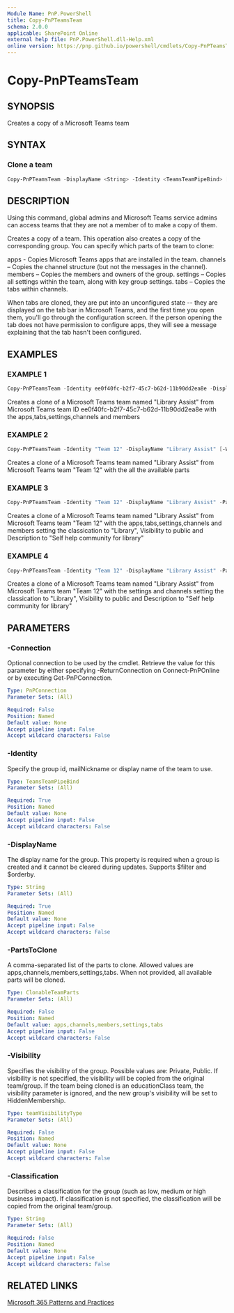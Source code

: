 ```yaml
---
Module Name: PnP.PowerShell
title: Copy-PnPTeamsTeam
schema: 2.0.0
applicable: SharePoint Online
external help file: PnP.PowerShell.dll-Help.xml
online version: https://pnp.github.io/powershell/cmdlets/Copy-PnPTeamsTeam.html
---
```

 
# Copy-PnPTeamsTeam

## SYNOPSIS
Creates a copy of a Microsoft Teams team

## SYNTAX

### Clone a team

```powershell
Copy-PnPTeamsTeam -DisplayName <String> -Identity <TeamsTeamPipeBind> [-PartsToClone <ClonableTeamParts[]>]  [-Description <String>] [-Visibility <TeamVisibility>] [-Classification <String>]  [-Verbose] [-Connection <PnPConnection>]
```

## DESCRIPTION

Using this command, global admins and Microsoft Teams service admins can access teams that they are not a member of to make a copy of them.

Creates a copy of a team. This operation also creates a copy of the corresponding group. You can specify which parts of the team to clone:

apps - Copies Microsoft Teams apps that are installed in the team.
channels – Copies the channel structure (but not the messages in the channel).
members – Copies the members and owners of the group.
settings – Copies all settings within the team, along with key group settings.
tabs – Copies the tabs within channels.

When tabs are cloned, they are put into an unconfigured state -- they are displayed on the tab bar in Microsoft Teams, and the first time you open them, you'll go through the configuration screen. If the person opening the tab does not have permission to configure apps, they will see a message explaining that the tab hasn't been configured.

## EXAMPLES

### EXAMPLE 1
```powershell
Copy-PnPTeamsTeam -Identity ee0f40fc-b2f7-45c7-b62d-11b90dd2ea8e -DisplayName "Library Assist" -PartsToClone apps,tabs,settings,channels,members [-Verbose] [-Connection <PnPConnection>]
```
Creates a clone of a Microsoft Teams team named "Library Assist" from Microsoft Teams team ID ee0f40fc-b2f7-45c7-b62d-11b90dd2ea8e with the apps,tabs,settings,channels and members 

### EXAMPLE 2

```powershell
Copy-PnPTeamsTeam -Identity "Team 12" -DisplayName "Library Assist" [-WhatIf] [-Verbose] [-Connection <PnPConnection>]
```
Creates a clone of a Microsoft Teams team named "Library Assist" from Microsoft Teams team "Team 12" with the all the available parts

### EXAMPLE 3

```powershell
Copy-PnPTeamsTeam -Identity "Team 12" -DisplayName "Library Assist" -PartsToClone apps,tabs,settings,channels,members -Description "Self help community for library" -Classification "Library" -Visibility public [-WhatIf] [-Verbose] [-Connection <PnPConnection>]
```
Creates a clone of a Microsoft Teams team named "Library Assist" from Microsoft Teams team  "Team 12" with the apps,tabs,settings,channels and members setting the classication to "Library", Visibility to public and Description to "Self help community for library"

### EXAMPLE 4

```powershell
Copy-PnPTeamsTeam -Identity "Team 12" -DisplayName "Library Assist" -PartsToClone settings,channels -Description "Self help community for library" -Classification "Library" -Visibility public [-WhatIf] [-Verbose] [-Connection <PnPConnection>]
```
Creates a clone of a Microsoft Teams team named "Library Assist" from Microsoft Teams team  "Team 12" with the settings and channels setting the classication to "Library", Visibility to public and Description to "Self help community for library"

## PARAMETERS

### -Connection
Optional connection to be used by the cmdlet. Retrieve the value for this parameter by either specifying -ReturnConnection on Connect-PnPOnline or by executing Get-PnPConnection.

```yaml
Type: PnPConnection
Parameter Sets: (All)

Required: False
Position: Named
Default value: None
Accept pipeline input: False
Accept wildcard characters: False
```
### -Identity
Specify the group id, mailNickname or display name of the team to use.

```yaml
Type: TeamsTeamPipeBind
Parameter Sets: (All)

Required: True
Position: Named
Default value: None
Accept pipeline input: False
Accept wildcard characters: False
```

### -DisplayName
The display name for the group. This property is required when a group is created and it cannot be cleared during updates. Supports $filter and $orderby.

```yaml
Type: String
Parameter Sets: (All)

Required: True
Position: Named
Default value: None
Accept pipeline input: False
Accept wildcard characters: False
```

### -PartsToClone
A comma-separated list of the parts to clone. Allowed values are apps,channels,members,settings,tabs. When not provided, all available parts will be cloned.

```yaml
Type: ClonableTeamParts
Parameter Sets: (All)

Required: False
Position: Named
Default value: apps,channels,members,settings,tabs
Accept pipeline input: False
Accept wildcard characters: False
```

### -Visibility
Specifies the visibility of the group. Possible values are: Private, Public. If visibility is not specified, the visibility will be copied from the original team/group. If the team being cloned is an educationClass team, the visibility parameter is ignored, and the new group's visibility will be set to HiddenMembership.

```yaml
Type: teamVisibilityType
Parameter Sets: (All)

Required: False
Position: Named
Default value: None
Accept pipeline input: False
Accept wildcard characters: False
```

### -Classification
Describes a classification for the group (such as low, medium or high business impact). If classification is not specified, the classification will be copied from the original team/group.

```yaml
Type: String
Parameter Sets: (All)

Required: False
Position: Named
Default value: None
Accept pipeline input: False
Accept wildcard characters: False
```

## RELATED LINKS

[Microsoft 365 Patterns and Practices](https://aka.ms/m365pnp)